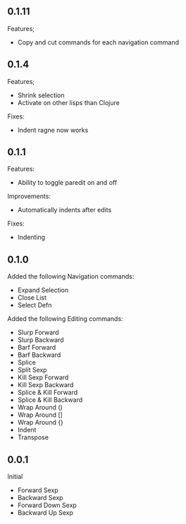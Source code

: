 ## 0.1.11

Features;
- Copy and cut commands for each navigation command


## 0.1.4

Features;
- Shrink selection
- Activate on other lisps than Clojure

Fixes:
- Indent ragne now works

## 0.1.1

Features:
- Ability to toggle paredit on and off

Improvements:
- Automatically indents after edits

Fixes:
- Indenting

## 0.1.0

Added the following Navigation commands:
- Expand Selection
- Close List
- Select Defn

Added the following Editing commands:
- Slurp Forward
- Slurp Backward
- Barf Forward
- Barf Backward
- Splice
- Split Sexp
- Kill Sexp Forward
- Kill Sexp Backward
- Splice & Kill Forward
- Splice & Kill Backward
- Wrap Around ()
- Wrap Around []
- Wrap Around {}
- Indent
- Transpose

## 0.0.1

Initial
- Forward Sexp
- Backward Sexp
- Forward Down Sexp
- Backward Up Sexp